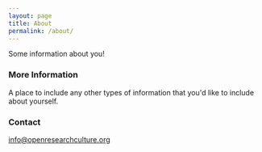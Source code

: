 ```yaml
---
layout: page
title: About
permalink: /about/
---
```


Some information about you!

### More Information

A place to include any other types of information that you'd like to include about yourself.

### Contact

[info@openresearchculture.org](mailto:info@openresearchculture.org)
